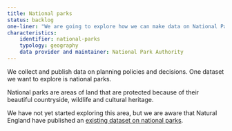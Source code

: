 ```yaml
---
title: National parks
status: backlog
one-liner: "We are going to explore how we can make data on National Parks easier to find, use and trust."
characteristics:
    identifier: national-parks
    typology: geography
    data provider and maintainer: National Park Authority
---
```


We collect and publish data on planning policies and decisions. One dataset we want to explore is national parks. 

National parks are areas of land that are protected because of their beautiful countryside, wildlife and cultural heritage.

We have not yet started exploring this area, but we are aware that Natural England have published an [existing dataset on national parks](https://data.gov.uk/dataset/334e1b27-e193-4ef5-b14e-696b58bb7e95/national-parks-england).
